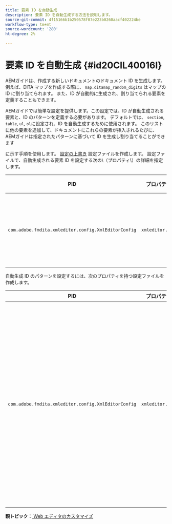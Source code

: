 ```yaml
---
title: 要素 ID を自動生成
description: 要素 ID を自動生成する方法を説明します。
source-git-commit: 4f15166b1b250578f07e223b0260aacf402224be
workflow-type: tm+mt
source-wordcount: '280'
ht-degree: 2%

---
```



# 要素 ID を自動生成 {#id20CIL40016I}

AEMガイドは、作成する新しいドキュメントのドキュメント ID を生成します。 例えば、DITA マップを作成する際に、 `map.ditamap_random_digits` はマップの ID に割り当てられます。 また、ID が自動的に生成され、割り当てられる要素を定義することもできます。

AEMガイドでは簡単な設定を提供します。この設定では、ID が自動生成される要素と、ID のパターンを定義する必要があります。 デフォルトでは、 `section`, `table`, `ul`, `ol`に設定され、ID を自動生成するために使用されます。 このリストに他の要素を追加して、ドキュメントにこれらの要素が挿入されるたびに、AEMガイドは指定されたパターンに基づいて ID を生成し割り当てることができます

に示す手順を使用します。 [設定の上書き](download-install-additional-config-override.md#) 設定ファイルを作成します。 設定ファイルで、自動生成される要素 ID を設定する次の\（プロパティ\）の詳細を指定します。

| PID | プロパティキー | プロパティの値 |
|---|------------|--------------|
| `com.adobe.fmdita.xmleditor.config.XmlEditorConfig` | `xmleditor.classes` | 要素のコンマ区切りリストを指定します。 <br> **デフォルト値**: `"topic, section, table, simpletable, fig, image, ul, ol"` |

自動生成 ID のパターンを設定するには、次のプロパティを持つ設定ファイルを作成します。

| PID | プロパティキー | プロパティの値 |
|---|------------|--------------|
| `com.adobe.fmdita.xmleditor.config.XmlEditorConfig` | `xmleditor.pattern` | このフィールドのデフォルト値はに設定されています。 `${elementName}_${id}`. この `${elementName}` の値は、要素の名前に置き換えられます。 この `${id}` 変数は、要素の連続した番号を生成します。 例えば、自動生成された ID を持つ段落要素を割り当てた場合、トピックまたはドキュメントの最初の段落には p\_1 のような ID が、次の段落には p\_2 のような ID が付けられます。 ただし、別のドキュメントでは、ID 生成プロセスが再起動します。 つまり、別のドキュメントでは、p\_1 や p\_2 などの ID を段落要素に割り当てることができます。 **デフォルト値**: ``${elementName}_${id}`` |

**親トピック：**[ Web エディタのカスタマイズ](conf-web-editor.md)

